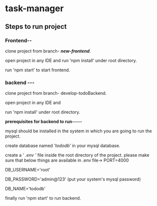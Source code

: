 # task-manager

## Steps to run project

### Frontend--
clone project from branch- **_new-frontend_**.

open project in any IDE and run 'npm install' under root directory.

run 'npm start' to start frontend.


### backend ---

clone project from branch- develop-todoBackend.

open project in any IDE and

run 'npm install' under root directory.

**prerequisites for backend to run-----**

mysql should be installed in the system in which you are going to run the project.

create database named _'tododb'_ in your mysql database.

create a _' .env '_ file inside the root directory of the project.
please make sure that below things are available in .env file->
PORT=4000

DB_USERNAME='root'

DB_PASSWORD='admin@123'  (put your system's mysql password)

DB_NAME='tododb'



finally run 'npm start' to run backend.

